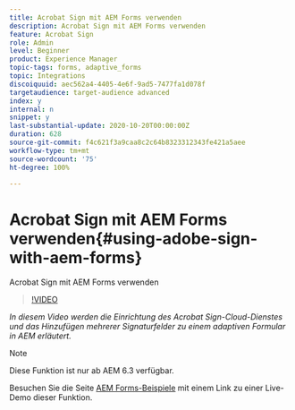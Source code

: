 ```yaml
---
title: Acrobat Sign mit AEM Forms verwenden
description: Acrobat Sign mit AEM Forms verwenden
feature: Acrobat Sign
role: Admin
level: Beginner
product: Experience Manager
topic-tags: forms, adaptive_forms
topic: Integrations
discoiquuid: aec562a4-4405-4e6f-9ad5-7477fa1d078f
targetaudience: target-audience advanced
index: y
internal: n
snippet: y
last-substantial-update: 2020-10-20T00:00:00Z
duration: 628
source-git-commit: f4c621f3a9caa8c2c64b8323312343fe421a5aee
workflow-type: tm+mt
source-wordcount: '75'
ht-degree: 100%

---
```



# Acrobat Sign mit AEM Forms verwenden{#using-adobe-sign-with-aem-forms}

Acrobat Sign mit AEM Forms verwenden

>[!VIDEO](https://video.tv.adobe.com/v/18696?quality=12&learn=on)

*In diesem Video werden die Einrichtung des Acrobat Sign-Cloud-Dienstes und das Hinzufügen mehrerer Signaturfelder zu einem adaptiven Formular in AEM erläutert.*

>[!NOTE]
>
>Diese Funktion ist nur ab AEM 6.3 verfügbar.

Besuchen Sie die Seite [AEM Forms-Beispiele](https://forms.enablementadobe.com/content/samples/samples.html?query=0#formsandsign) mit einem Link zu einer Live-Demo dieser Funktion.
